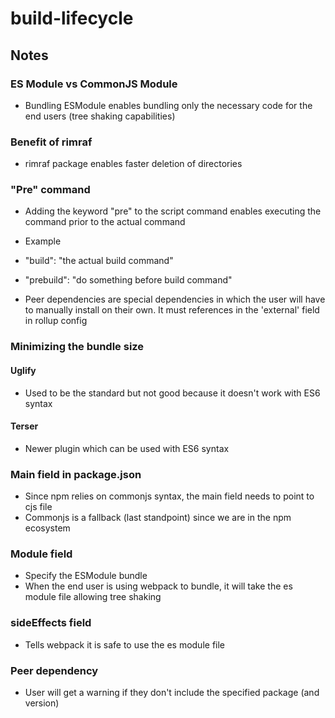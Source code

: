 # build-lifecycle

## Notes

### ES Module vs CommonJS Module

- Bundling ESModule enables bundling only the necessary code for the end users (tree shaking capabilities)

### Benefit of rimraf

- rimraf package enables faster deletion of directories

### "Pre" command

- Adding the keyword "pre" to the script command enables executing the command prior to the actual command
- Example
- "build": "the actual build command"
- "prebuild": "do something before build command"

- Peer dependencies are special dependencies in which the user will have to manually install on their own. It must references in the 'external' field in rollup config

### Minimizing the bundle size

#### Uglify

- Used to be the standard but not good because it doesn't work with ES6 syntax

#### Terser

- Newer plugin which can be used with ES6 syntax

### Main field in package.json

- Since npm relies on commonjs syntax, the main field needs to point to cjs file
- Commonjs is a fallback (last standpoint) since we are in the npm ecosystem

### Module field

- Specify the ESModule bundle
- When the end user is using webpack to bundle, it will take the es module file allowing tree shaking

### sideEffects field

- Tells webpack it is safe to use the es module file

### Peer dependency

- User will get a warning if they don't include the specified package (and version)
